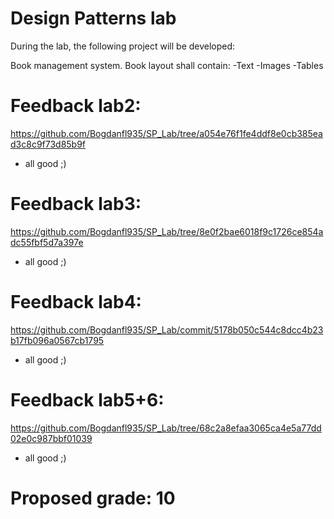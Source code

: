 # Design Patterns lab

During the lab, the following project will be developed:

Book management system. Book layout shall contain:
-Text
-Images
-Tables

# Feedback lab2:
https://github.com/Bogdanfl935/SP_Lab/tree/a054e76f1fe4ddf8e0cb385ead3c8c9f73d85b9f

- all good ;)

# Feedback lab3:
https://github.com/Bogdanfl935/SP_Lab/tree/8e0f2bae6018f9c1726ce854adc55fbf5d7a397e

- all good ;)

# Feedback lab4:
https://github.com/Bogdanfl935/SP_Lab/commit/5178b050c544c8dcc4b23b17fb096a0567cb1795

- all good ;)

# Feedback lab5+6:
https://github.com/Bogdanfl935/SP_Lab/tree/68c2a8efaa3065ca4e5a77dd02e0c987bbf01039
- all good ;)

# Proposed grade: 10
